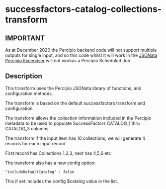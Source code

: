 # successfactors-catalog-collections-transform

## IMPORTANT
As at December 2020 the Percipio backend code will not support multiple outputs for single input, and so this code whilst it will work in the [JSONata Percipio Excerciser](https://martinholden-skillsoft.github.io/jsonata-percipio-exerciser/build/) will not workas a Percipio Scheduled Job

## Description
This transform uses the Percipio JSONata library of functions, and configuration methods.

The transform is based on the default successfactors transform and configuration.

The transform allows the collection information included in the Percipio metadata to be used to populate SuccessFactors CATALOG_1 thru CATALOG_3 columns.

The transform if the input item has 10 collections, we will generate 4 records for each input record.

First record has Collections 1,2,3, next has 4,5,6 etc

The transform also has a new config option:

```
"includeDefaultCatalog" : false
```

This if set includes the config $catalog value in the list.


